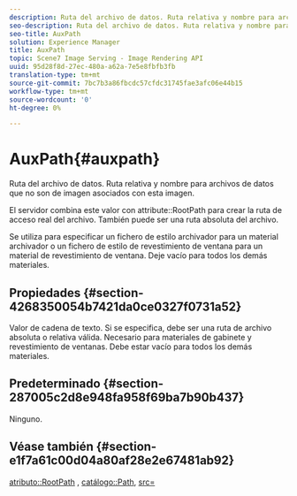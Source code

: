 ```yaml
---
description: Ruta del archivo de datos. Ruta relativa y nombre para archivos de datos que no son de imagen asociados con esta imagen.
seo-description: Ruta del archivo de datos. Ruta relativa y nombre para archivos de datos que no son de imagen asociados con esta imagen.
seo-title: AuxPath
solution: Experience Manager
title: AuxPath
topic: Scene7 Image Serving - Image Rendering API
uuid: 95d28f8d-27ec-480a-a62a-7e5e8fbfb3fb
translation-type: tm+mt
source-git-commit: 7bc7b3a86fbcdc57cfdc31745fae3afc06e44b15
workflow-type: tm+mt
source-wordcount: '0'
ht-degree: 0%

---
```



# AuxPath{#auxpath}

Ruta del archivo de datos. Ruta relativa y nombre para archivos de datos que no son de imagen asociados con esta imagen.

El servidor combina este valor con attribute::RootPath para crear la ruta de acceso real del archivo. También puede ser una ruta absoluta del archivo.

Se utiliza para especificar un fichero de estilo archivador para un material archivador o un fichero de estilo de revestimiento de ventana para un material de revestimiento de ventana. Deje vacío para todos los demás materiales.

## Propiedades {#section-4268350054b7421da0ce0327f0731a52}

Valor de cadena de texto. Si se especifica, debe ser una ruta de archivo absoluta o relativa válida. Necesario para materiales de gabinete y revestimiento de ventanas. Debe estar vacío para todos los demás materiales.

## Predeterminado {#section-287005c2d8e948fa958f69ba7b90b437}

Ninguno.

## Véase también {#section-e1f7a61c00d04a80af28e2e67481ab92}

[atributo::RootPath](../../../../../ir-api/material-cat/image-rendering-api-ref/c-ir-material-catalog/c-ir-attributes-reference/r-ir-rootpath.md#reference-a4d7c96b62e14fcbad1740c702f160f3) ,  [catálogo::Path](../../../../../ir-api/material-cat/image-rendering-api-ref/c-ir-material-catalog/c-ir-material-data-reference/r-ir-path.md#reference-59ebb624250a4965ad1737578a2ab590),  [src=](../../../../../ir-api/http-protocol/image-rendering-api-ref/c-ir-http-protocol-ref/c-ir-http-protocol-command-reference/r-ir-src.md#reference-62c98abad22149d68d405ed6aaff8272)
